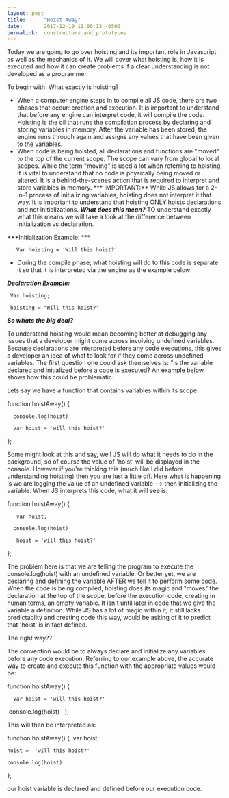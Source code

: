 ```yaml
---
layout: post
title:      "Hoist Away"
date:       2017-12-19 11:00:13 -0500
permalink:  constructors_and_prototypes
---
```



Today we are going to go over hoisting and its important role in Javascript as well as the mechanics of it. We will cover what hoisting is, how it is executed and how it can create problems if a clear understanding is not developed as a programmer.

To begin with: What exactly is hoisting? 

*  When a computer engine steps in to compile all JS code, there are two phases that occur: creation and execution.  It is important to understand that before any engine can interpret code, it will compile the code. Hoisting is the oil that runs the compilation process by declaring and storing variables in memory. After the variable has been stored, the engine runs through again and assigns any values that have been given to the variables.
*  When code is being hoisted, all declarations and functions are "moved" to the top of the current scope. The scope can vary from global to local scopes. While the term "moving" is used a lot when referring to hoisting, it is vital to understand that no code is physically being moved or altered. It is a behind-the-scenes action that is required to interpret and store  variables in memory. 
*** IMPORTANT:**  While JS allows for a 2-in-1 process of initializing variables, hoisting does not interpret it that way.  It is important to understand that hoisting ONLY hoists declarations and not initializations. ***What does this mean?*** TO understand exactly what this means we will take a look at the difference between initialization vs declaration. 

***Initialization Example: ***
 
       Var hoisting = 'Will this hoist?' 
 
*  During the compile phase, what hoisting will do to this code is separate it so that it is interpreted via the engine as the example below:
 
***Declaration Example:***
 
     Var hoisting;
 
     hoisting = "Will this hoist?' 
 
 
***So whats the big deal?***

To understand hoisting would mean becoming better at debugging any issues that a developer might come across involving undefined variables. Because declarations are interpreted before any code executions, this gives a developer an idea of what to look for if they come across undefined variables. The first question one could ask themselves is: "is the variable declared and initialized before a code is executed? An example below shows how this could be problematic:

Lets say we have a function that contains variables within its scope:

   function hoistAway() {

      console.log(hoist)

      var hoist = 'will this hoist?'

   };

Some might look at this and say, well  JS will do what it needs to do in the background, so of course the value of 'hoist' will be displayed in the console. However if you're thinking this (much like I did before understanding hoisting) then you are just a little off. Here what is happening is we are logging the value of an undefined variable --> then initializing the variable. When JS interprets this code, what it will see is:

   function hoistAway() {

       var hoist;

      console.log(hoist)

       hoist = 'will this hoist?'

   };


The problem here is that we are telling the program to execute the console.log(hoist) with an undefined variable. Or better yet, we are declaring and defining the variable AFTER we tell it to perform some code. When the code is being compiled, hoisting does its magic and "moves" the declaration at the top of the scope, before the execution code, creating in human terms, an empty variable. It isn't until later in code that we give the variable a definition. While JS has a lot of magic within it, it still lacks predictablity and creating code this way, would be asking of it to predict that 'hoist' is in fact defined. 

The right way??

The convention would be to always declare and initialize any variables before any code execution. Referring to our example above, the accurate way to create and execute this function with the appropriate values would be:

   function hoistAway() {

      var hoist = 'will this hoist?'
​
      console.log(hoist)
​
​
   };


This will then be interpreted as:

   function hoistAway() {
​
     var hoist;
  
    hoist =  'will this hoist?'

    console.log(hoist)

  };

our hoist variable is declared and defined before our execution code. 
​
 
